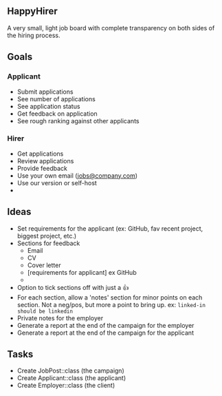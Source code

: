 ## HappyHirer

A very small, light job board with complete transparency on both sides of the hiring process.


## Goals

### Applicant

- Submit applications
- See number of applications
- See application status
- Get feedback on application
- See rough ranking against other applicants

### Hirer

- Get applications
- Review applications
- Provide feedback
- Use your own email (jobs@company.com)
- Use our version or self-host
- 

## Ideas

- Set requirements for the applicant (ex: GitHub, fav recent project, biggest project, etc.)
- Sections for feedback
    - Email
    - CV
    - Cover letter
    - [requirements for applicant] ex GitHub
    - 
- Option to tick sections off with just a :thumbsup:
- For each section, allow a 'notes' section for minor points on each section. Not a neg/pos, but more a point to bring up. ex: `linked-in should be linkedin`
- Private notes for the employer
- Generate a report at the end of the campaign for the employer
- Generate a report at the end of the campaign for the applicant

## Tasks

- Create JobPost::class (the campaign)
- Create Applicant::class (the applicant)
- Create Employer::class (the client)
